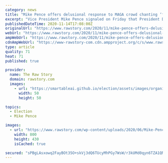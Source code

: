 ```yaml
---
category: news
title: "Mike Pence offers delusional response to MAGA crowd chanting ‘four more years’"
excerpt: "Vice President Mike Pence signaled on Friday that President Donald Trump has absolutely no plan to concede despite losing the presidential election. On Friday, Pence delivered a speech at the Conservative think tank known as the Council for National Policy."
publishedDateTime: 2020-11-14T17:08:00Z
originalUrl: "https://www.rawstory.com/2020/11/mike-pence-offers-delusional-response-to-maga-crowd-chanting-four-more-years/"
webUrl: "https://www.rawstory.com/2020/11/mike-pence-offers-delusional-response-to-maga-crowd-chanting-four-more-years/"
ampWebUrl: "https://www.rawstory.com/2020/11/mike-pence-offers-delusional-response-to-maga-crowd-chanting-four-more-years/amp/"
cdnAmpWebUrl: "https://www-rawstory-com.cdn.ampproject.org/c/s/www.rawstory.com/2020/11/mike-pence-offers-delusional-response-to-maga-crowd-chanting-four-more-years/amp/"
type: article
quality: 71
heat: 71
published: true

provider:
  name: The Raw Story
  domain: rawstory.com
  images:
    - url: "https://smartableai.github.io/election/assets/images/organizations/rawstory.com-50x50.jpg"
      width: 50
      height: 50

topics:
  - Election
  - Mike Pence

images:
  - url: "https://www.rawstory.com/wp-content/uploads/2020/06/Mike-Pence-point-rally.jpg"
    width: 800
    height: 430
    isCached: true

secured: "sPBgLAsxowq2FayBOt35O+skVj3dQ6TUcyMhPGy7WsW/r3kUMd0qyn6TZA1QNbMga/p2k3PK9n7Q+qTid8/VJcSpA9YAxCRfKECSGcxK6kLH444MUvEeUdaRsTK0qkxSBgb4nGbwi2Mr3PDvCwpOWWFou5sgEdcPO5onc+q70Yhqy4Hhu036LGRBSfYRI8GN2I4IiKKnPceNcUgjvpcW0L5MSyMpFV6UVA1WZoGR7uyt1zyWIiYuGiBrFSurZML0NqR+oWgmvJXORBQB5SIvxv/jdVVfMgd506ZJuW+bcod1hpzKuZ99gxWqXBRnhARbdBlIZoJEnlSjmYG6ZzetN5BVQVS2QcYwvZyGABCrKhA=;7bYr0c3XIpvXJ/CZDWU02w=="
---
```


